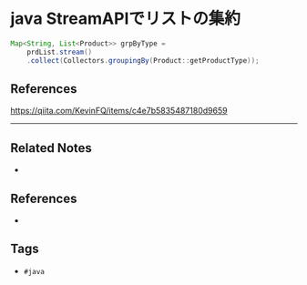 # java StreamAPIでリストの集約
```java
Map<String, List<Product>> grpByType = 
	prdList.stream()
	.collect(Collectors.groupingBy(Product::getProductType));
```

## References
https://qiita.com/KevinFQ/items/c4e7b5835487180d9659

---
## Related Notes
- 

## References
- 

## Tags
- `#java` 